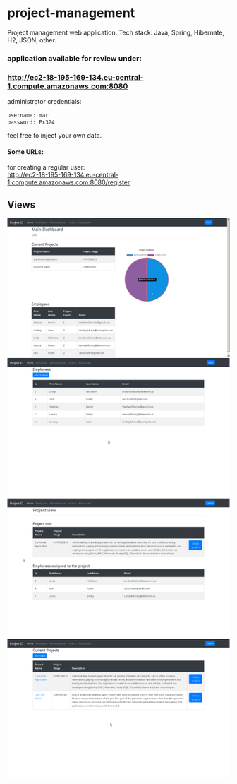 # project-management
Project management web application. Tech stack: Java, Spring, Hibernate, H2, JSON, other.

### application available for review under:
### http://ec2-18-195-169-134.eu-central-1.compute.amazonaws.com:8080 

administrator credentials:
```
username: mar
password: Px324
```  

feel free to inject your own data.
  
#### Some URLs:  
for creating a regular user:  
http://ec2-18-195-169-134.eu-central-1.compute.amazonaws.com:8080/register  

## Views
<img src="src\main\resources\static\img\readme\home.png"> 
<img src="src\main\resources\static\img\readme\employees.png"> 
<img src="src\main\resources\static\img\readme\project.png"> 
<img src="src\main\resources\static\img\readme\projects.png"> 